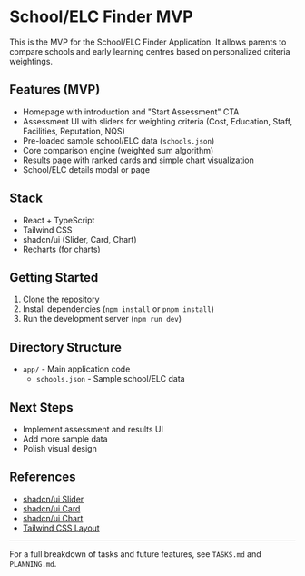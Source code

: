 # School/ELC Finder MVP

This is the MVP for the School/ELC Finder Application. It allows parents to compare schools and early learning centres based on personalized criteria weightings.

## Features (MVP)
- Homepage with introduction and "Start Assessment" CTA
- Assessment UI with sliders for weighting criteria (Cost, Education, Staff, Facilities, Reputation, NQS)
- Pre-loaded sample school/ELC data (`schools.json`)
- Core comparison engine (weighted sum algorithm)
- Results page with ranked cards and simple chart visualization
- School/ELC details modal or page

## Stack
- React + TypeScript
- Tailwind CSS
- shadcn/ui (Slider, Card, Chart)
- Recharts (for charts)

## Getting Started
1. Clone the repository
2. Install dependencies (`npm install` or `pnpm install`)
3. Run the development server (`npm run dev`)

## Directory Structure
- `app/` - Main application code
  - `schools.json` - Sample school/ELC data

## Next Steps
- Implement assessment and results UI
- Add more sample data
- Polish visual design

## References
- [shadcn/ui Slider](https://ui.shadcn.com/docs/components/slider)
- [shadcn/ui Card](https://ui.shadcn.com/docs/components/card)
- [shadcn/ui Chart](https://ui.shadcn.com/docs/components/chart)
- [Tailwind CSS Layout](https://tailwindcss.com/docs/display)

---
For a full breakdown of tasks and future features, see `TASKS.md` and `PLANNING.md`.
